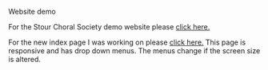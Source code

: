 Website demo

<p>For the Stour Choral Society demo website please <a href="index.htm">click here.</a></p>

<p>For the new index page I was working on please <a href="index_new.htm">click here.</a> This page is responsive and has drop down menus. The menus change if the screen
size is altered. </p>
